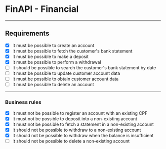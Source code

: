 # FinAPI - Financial

---

## Requirements

- [X] It must be possible to create an account
- [X] It must be possible to fetch the customer's bank statement
- [X] It must be possible to make a deposit
- [X] It must be possible to perform a withdrawal
- [ ] It should be possible to search the customer's bank statement by date
- [ ] It must be possible to update customer account data
- [ ] It must be possible to obtain customer account data
- [ ] It must be possible to delete an account

---

### Business rules

- [X] It must not be possible to register an account with an existing CPF
- [X] It must not be possible to deposit into a non-existing account
- [X] It must not be possible to fetch a statement in a non-existing account
- [X] It should not be possible to withdraw to a non-existing account
- [X] It should not be possible to withdraw when the balance is insufficient
- [ ] It should not be possible to delete a non-existing account
